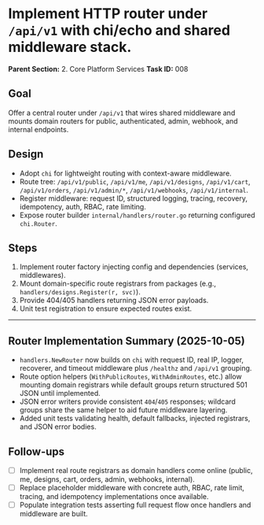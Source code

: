 # Implement HTTP router under `/api/v1` with chi/echo and shared middleware stack.

**Parent Section:** 2. Core Platform Services
**Task ID:** 008

## Goal
Offer a central router under `/api/v1` that wires shared middleware and mounts domain routers for public, authenticated, admin, webhook, and internal endpoints.

## Design
- Adopt `chi` for lightweight routing with context-aware middleware.
- Route tree: `/api/v1/public`, `/api/v1/me`, `/api/v1/designs`, `/api/v1/cart`, `/api/v1/orders`, `/api/v1/admin/*`, `/api/v1/webhooks`, `/api/v1/internal`.
- Register middleware: request ID, structured logging, tracing, recovery, idempotency, auth, RBAC, rate limiting.
- Expose router builder `internal/handlers/router.go` returning configured `chi.Router`.

## Steps
1. Implement router factory injecting config and dependencies (services, middlewares).
2. Mount domain-specific route registrars from packages (e.g., `handlers/designs.Register(r, svc)`).
3. Provide 404/405 handlers returning JSON error payloads.
4. Unit test registration to ensure expected routes exist.

---

## Router Implementation Summary (2025-10-05)

- `handlers.NewRouter` now builds on `chi` with request ID, real IP, logger, recoverer, and timeout middleware plus `/healthz` and `/api/v1` grouping.
- Route option helpers (`WithPublicRoutes`, `WithAdminRoutes`, etc.) allow mounting domain registrars while default groups return structured 501 JSON until implemented.
- JSON error writers provide consistent `404`/`405` responses; wildcard groups share the same helper to aid future middleware layering.
- Added unit tests validating health, default fallbacks, injected registrars, and JSON error bodies.

## Follow-ups
- [ ] Implement real route registrars as domain handlers come online (public, me, designs, cart, orders, admin, webhooks, internal).
- [ ] Replace placeholder middleware with concrete auth, RBAC, rate limit, tracing, and idempotency implementations once available.
- [ ] Populate integration tests asserting full request flow once handlers and middleware are built.

